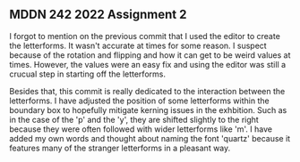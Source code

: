 ## MDDN 242 2022 Assignment 2

I forgot to mention on the previous commit that I used the editor to create the letterforms. It wasn't accurate at times for some reason. I suspect because of the rotation and flipping and how it can get to be weird values at times. However, the values were an easy fix and using the editor was still a crucual step in starting off the letterforms. 

Besides that, this commit is really dedicated to the interaction between the letterforms. I have adjusted the position of some letterforms within the boundary box to hopefully mitigate kerning issues in the exhbition. Such as in the case of the 'p' and the 'y', they are shifted slightly to the right because they were often followed with wider letterforms like 'm'. I have added my own words and thought about naming the font 'quartz' because it features many of the stranger letterforms in a pleasant way.